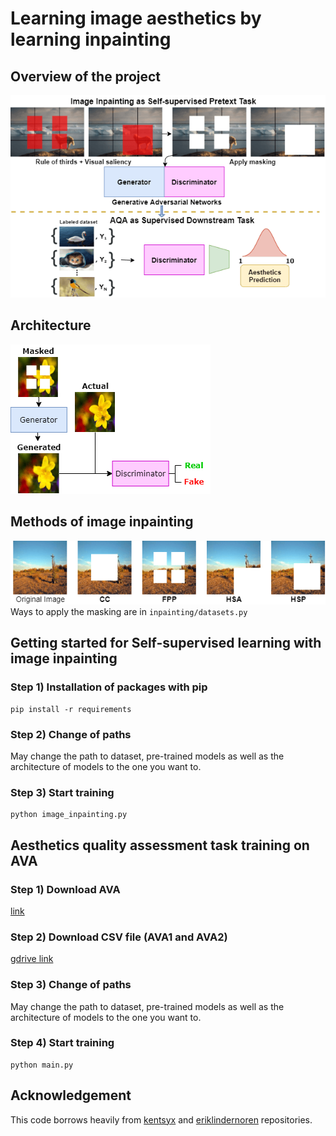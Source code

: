 # Learning image aesthetics by learning inpainting

## Overview of the project
![teaser](/assets/teaser.png)
## Architecture 
![GAN](/assets/GAN_architecture.png)
## Methods of image inpainting
![inpainting methods](/assets/inpainting-methods.png)
Ways to apply the masking are in ```inpainting/datasets.py```

## Getting started for Self-supervised learning with image inpainting
### Step 1) Installation of packages with pip
```
pip install -r requirements
```
### Step 2) Change of paths
May change the path to dataset, pre-trained models as well as the architecture of models to the one you want to.

### Step 3) Start training 
```
python image_inpainting.py
```

## Aesthetics quality assessment task training on AVA
### Step 1) Download AVA
[link](http://academictorrents.com/details/71631f83b11d3d79d8f84efe0a7e12f0ac001460)

### Step 2) Download CSV file (AVA1 and AVA2)
[gdrive link](https://drive.google.com/open?id=1kSjcOHagdcyqmwUbH7bpAWvioOWQjrHU)

### Step 3) Change of paths
May change the path to dataset, pre-trained models as well as the architecture of models to the one you want to.

### Step 4) Start training 
```
python main.py
```

## Acknowledgement
This code borrows heavily from [kentsyx](https://github.com/kentsyx/Neural-IMage-Assessment) and [eriklindernoren](https://github.com/eriklindernoren/PyTorch-GAN/blob/master/implementations/context_encoder/context_encoder.py) repositories.



